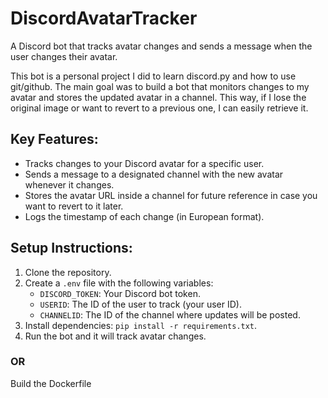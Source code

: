 # DiscordAvatarTracker
A Discord bot that tracks avatar changes and sends a message when the user changes their avatar.

This bot is a personal project I did to learn discord.py and how to use git/github. The main goal was to build a bot that monitors changes to my 
avatar and stores the updated avatar in a channel. This way, if I lose the original image or want to revert to a 
previous one, I can easily retrieve it.
## Key Features:
- Tracks changes to your Discord avatar for a specific user.
- Sends a message to a designated channel with the new avatar whenever it changes.
- Stores the avatar URL inside a channel for future reference in case you want to revert to it later.
- Logs the timestamp of each change (in European format).
## Setup Instructions:
1. Clone the repository.
2. Create a `.env` file with the following variables:
    - `DISCORD_TOKEN`: Your Discord bot token.
    - `USERID`: The ID of the user to track (your user ID).
    - `CHANNELID`: The ID of the channel where updates will be posted.
3. Install dependencies: `pip install -r requirements.txt`.
4. Run the bot and it will track avatar changes.
### OR
Build the Dockerfile
